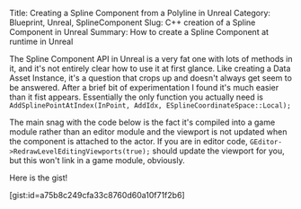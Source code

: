 Title: Creating a Spline Component from a Polyline in Unreal
Category: Blueprint, Unreal, SplineComponent
Slug: C++ creation of a Spline Component in Unreal 
Summary: How to create a Spline Component at runtime in Unreal

The Spline Component API in Unreal is a very fat one with lots of methods in it, and it's not entirely clear how to use it at first glance. Like creating a Data Asset Instance, it's a question that crops up and doesn't always get seem to be answered. After a brief bit of experimentation I found it's much easier than it fist appears. Essentially the only function you actually need is `AddSplinePointAtIndex(InPoint, AddIdx, ESplineCoordinateSpace::Local);`

The main snag with the code below is the fact it's compiled into a game module rather than an editor module and the viewport is not updated when the component is attached to the actor. If you are in editor code, `GEditor->RedrawLevelEditingViewports(true);` should update the viewport for you, but this won't link in a game module, obviously.

Here is the gist!

[gist:id=a75b8c249cfa33c8760d60a10f71f2b6]
